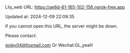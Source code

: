 Lily_web URL: https://ae6d-61-165-102-156.ngrok-free.app

Updated at: 2024-12-09 22:09:35

If you cannot open this URL, the server might be down.

Please contact: 

goley04@foxmail.com Or Wechat:GL_yeaH